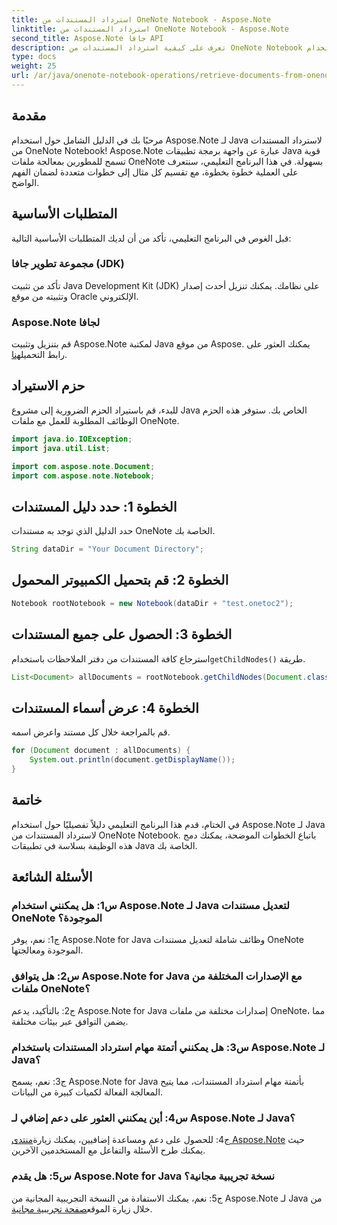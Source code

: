 ```yaml
---
title: استرداد المستندات من OneNote Notebook - Aspose.Note
linktitle: استرداد المستندات من OneNote Notebook - Aspose.Note
second_title: Aspose.Note جافا API
description: تعرف على كيفية استرداد المستندات من OneNote Notebook باستخدام Aspose.Note لـ Java. اتبع دليلنا خطوة بخطوة للتكامل السلس.
type: docs
weight: 25
url: /ar/java/onenote-notebook-operations/retrieve-documents-from-onenote-notebook/
---
```

## مقدمة

مرحبًا بك في الدليل الشامل حول استخدام Aspose.Note لـ Java لاسترداد المستندات من OneNote Notebook! Aspose.Note عبارة عن واجهة برمجة تطبيقات Java قوية تسمح للمطورين بمعالجة ملفات OneNote بسهولة. في هذا البرنامج التعليمي، سنتعرف على العملية خطوة بخطوة، مع تقسيم كل مثال إلى خطوات متعددة لضمان الفهم الواضح.

## المتطلبات الأساسية

قبل الغوص في البرنامج التعليمي، تأكد من أن لديك المتطلبات الأساسية التالية:

### مجموعة تطوير جافا (JDK)

تأكد من تثبيت Java Development Kit (JDK) على نظامك. يمكنك تنزيل أحدث إصدار وتثبيته من موقع Oracle الإلكتروني.

### Aspose.Note لجافا

 قم بتنزيل وتثبيت Aspose.Note لمكتبة Java من موقع Aspose. يمكنك العثور على رابط التحميل[هنا](https://releases.aspose.com/note/java/).

## حزم الاستيراد

للبدء، قم باستيراد الحزم الضرورية إلى مشروع Java الخاص بك. ستوفر هذه الحزم الوظائف المطلوبة للعمل مع ملفات OneNote.

```java
import java.io.IOException;
import java.util.List;

import com.aspose.note.Document;
import com.aspose.note.Notebook;
```

## الخطوة 1: حدد دليل المستندات

حدد الدليل الذي توجد به مستندات OneNote الخاصة بك.

```java
String dataDir = "Your Document Directory";
```

## الخطوة 2: قم بتحميل الكمبيوتر المحمول

```java
Notebook rootNotebook = new Notebook(dataDir + "test.onetoc2");
```

## الخطوة 3: الحصول على جميع المستندات

 استرجاع كافة المستندات من دفتر الملاحظات باستخدام`getChildNodes()` طريقة.

```java
List<Document> allDocuments = rootNotebook.getChildNodes(Document.class);
```

## الخطوة 4: عرض أسماء المستندات

قم بالمراجعة خلال كل مستند واعرض اسمه.

```java
for (Document document : allDocuments) {
    System.out.println(document.getDisplayName());
}
```

## خاتمة

في الختام، قدم هذا البرنامج التعليمي دليلاً تفصيليًا حول استخدام Aspose.Note لـ Java لاسترداد المستندات من OneNote Notebook. باتباع الخطوات الموضحة، يمكنك دمج هذه الوظيفة بسلاسة في تطبيقات Java الخاصة بك.

## الأسئلة الشائعة

### س1: هل يمكنني استخدام Aspose.Note لـ Java لتعديل مستندات OneNote الموجودة؟

ج1: نعم، يوفر Aspose.Note for Java وظائف شاملة لتعديل مستندات OneNote الموجودة ومعالجتها.

### س2: هل يتوافق Aspose.Note for Java مع الإصدارات المختلفة من ملفات OneNote؟

ج2: بالتأكيد، يدعم Aspose.Note for Java إصدارات مختلفة من ملفات OneNote، مما يضمن التوافق عبر بيئات مختلفة.

### س3: هل يمكنني أتمتة مهام استرداد المستندات باستخدام Aspose.Note لـ Java؟

ج3: نعم، يسمح Aspose.Note for Java بأتمتة مهام استرداد المستندات، مما يتيح المعالجة الفعالة لكميات كبيرة من البيانات.

### س4: أين يمكنني العثور على دعم إضافي لـ Aspose.Note لـ Java؟

 ج4: للحصول على دعم ومساعدة إضافيين، يمكنك زيارة[منتدى Aspose.Note](https://forum.aspose.com/c/note/28) حيث يمكنك طرح الأسئلة والتفاعل مع المستخدمين الآخرين.

### س5: هل يقدم Aspose.Note for Java نسخة تجريبية مجانية؟

 ج5: نعم، يمكنك الاستفادة من النسخة التجريبية المجانية من Aspose.Note لـ Java من خلال زيارة الموقع[صفحة تجريبية مجانية](https://releases.aspose.com/).